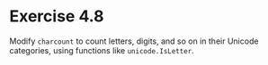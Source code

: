 # Exercise 4.8

Modify `charcount` to count letters, digits, and so on in their Unicode categories, using functions like
`unicode.IsLetter`.
